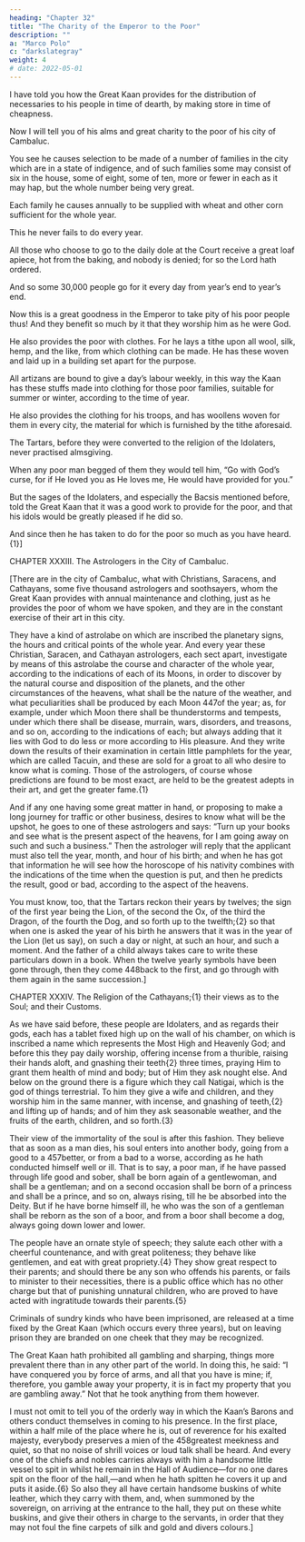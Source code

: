 ```yaml
---
heading: "Chapter 32"
title: "The Charity of the Emperor to the Poor"
description: ""
a: "Marco Polo"
c: "darkslategray"
weight: 4
# date: 2022-05-01
---
```




I have told you how the Great Kaan provides for the distribution of necessaries to his people in time of dearth, by making store in time of cheapness. 

Now I will tell you of his alms and great charity to the poor of his city of Cambaluc.

You see he causes selection to be made of a number of families in the city which are in a state of indigence, and of such families some may consist of six in the house, some of eight, some of ten, more or fewer in each as it may hap, but the whole number being very great. 

Each family he causes annually to be supplied with wheat and other corn sufficient for the whole year.

This he never fails to do every year.

All those who choose to go to the daily dole at the Court receive a great loaf apiece, hot from the baking, and nobody is denied; for so the Lord hath ordered.

And so some 30,000 people go for it every day from year’s end to year’s end. 

Now this is a great goodness in the Emperor to take pity of his poor people thus! And they benefit so much by it that they worship him as he were God.

He also provides the poor with clothes. For he lays a tithe upon all wool, silk, hemp, and the like, from which clothing can be made. He has these woven and laid up in a building set apart for the purpose.

All artizans are bound to give a day’s labour weekly, in this way the Kaan has these stuffs made into clothing for those poor families, suitable for summer or winter, according to the time of year.

He also provides the clothing for his troops, and has woollens woven for them in every city, the material for which is furnished by the tithe aforesaid.

The Tartars, before they were converted to the religion of the Idolaters, never practised almsgiving. 

When any poor man begged of them they would tell him, “Go with God’s curse, for if He loved you as He loves me, He would have provided for you.” 

But the sages of the Idolaters, and especially the Bacsis mentioned before, told the Great Kaan that it was a good work to provide for the poor, and that his idols would be greatly pleased if he did so.

And since then he has taken to do for the poor so much as you have heard.{1}]




CHAPTER XXXIII. The Astrologers in the City of Cambaluc.

[There are in the city of Cambaluc, what with Christians, Saracens, and Cathayans, some five thousand astrologers and soothsayers, whom the Great Kaan provides with annual maintenance and clothing, just as he provides the poor of whom we have spoken, and they are in the constant exercise of their art in this city.

They have a kind of astrolabe on which are inscribed the planetary signs, the hours and critical points of the whole year. And every year these Christian, Saracen, and Cathayan astrologers, each sect apart, investigate by means of this astrolabe the course and character of the whole year, according to the indications of each of its Moons, in order to discover by the natural course and disposition of the planets, and the other circumstances of the heavens, what shall be the nature of the weather, and what peculiarities shall be produced by each Moon 447of the year; as, for example, under which Moon there shall be thunderstorms and tempests, under which there shall be disease, murrain, wars, disorders, and treasons, and so on, according to the indications of each; but always adding that it lies with God to do less or more according to His pleasure. And they write down the results of their examination in certain little pamphlets for the year, which are called Tacuin, and these are sold for a groat to all who desire to know what is coming. Those of the astrologers, of course whose predictions are found to be most exact, are held to be the greatest adepts in their art, and get the greater fame.{1}

And if any one having some great matter in hand, or proposing to make a long journey for traffic or other business, desires to know what will be the upshot, he goes to one of these astrologers and says: “Turn up your books and see what is the present aspect of the heavens, for I am going away on such and such a business.” Then the astrologer will reply that the applicant must also tell the year, month, and hour of his birth; and when he has got that information he will see how the horoscope of his nativity combines with the indications of the time when the question is put, and then he predicts the result, good or bad, according to the aspect of the heavens.

You must know, too, that the Tartars reckon their years by twelves; the sign of the first year being the Lion, of the second the Ox, of the third the Dragon, of the fourth the Dog, and so forth up to the twelfth;{2} so that when one is asked the year of his birth he answers that it was in the year of the Lion (let us say), on such a day or night, at such an hour, and such a moment. And the father of a child always takes care to write these particulars down in a book. When the twelve yearly symbols have been gone through, then they come 448back to the first, and go through with them again in the same succession.]




CHAPTER XXXIV. The Religion of the Cathayans;{1} their views as to the Soul; and their Customs.

As we have said before, these people are Idolaters, and as regards their gods, each has a tablet fixed high up on the wall of his chamber, on which is inscribed a name which represents the Most High and Heavenly God; and before this they pay daily worship, offering incense from a thurible, raising their hands aloft, and gnashing their teeth{2} three times, praying Him to grant them health of mind and body; but of Him they ask nought else. And below on the ground there is a figure which they call Natigai, which is the god of things terrestrial. To him they give a wife and children, and they worship him in the same manner, with incense, and gnashing of teeth,{2} and lifting up of hands; and of him they ask seasonable weather, and the fruits of the earth, children, and so forth.{3}

Their view of the immortality of the soul is after this fashion. They believe that as soon as a man dies, his soul enters into another body, going from a good to a 457better, or from a bad to a worse, according as he hath conducted himself well or ill. That is to say, a poor man, if he have passed through life good and sober, shall be born again of a gentlewoman, and shall be a gentleman; and on a second occasion shall be born of a princess and shall be a prince, and so on, always rising, till he be absorbed into the Deity. But if he have borne himself ill, he who was the son of a gentleman shall be reborn as the son of a boor, and from a boor shall become a dog, always going down lower and lower.

The people have an ornate style of speech; they salute each other with a cheerful countenance, and with great politeness; they behave like gentlemen, and eat with great propriety.{4} They show great respect to their parents; and should there be any son who offends his parents, or fails to minister to their necessities, there is a public office which has no other charge but that of punishing unnatural children, who are proved to have acted with ingratitude towards their parents.{5}

Criminals of sundry kinds who have been imprisoned, are released at a time fixed by the Great Kaan (which occurs every three years), but on leaving prison they are branded on one cheek that they may be recognized.

The Great Kaan hath prohibited all gambling and sharping, things more prevalent there than in any other part of the world. In doing this, he said: “I have conquered you by force of arms, and all that you have is mine; if, therefore, you gamble away your property, it is in fact my property that you are gambling away.” Not that he took anything from them however.

I must not omit to tell you of the orderly way in which the Kaan’s Barons and others conduct themselves in coming to his presence. In the first place, within a half mile of the place where he is, out of reverence for his exalted majesty, everybody preserves a mien of the 458greatest meekness and quiet, so that no noise of shrill voices or loud talk shall be heard. And every one of the chiefs and nobles carries always with him a handsome little vessel to spit in whilst he remain in the Hall of Audience—for no one dares spit on the floor of the hall,—and when he hath spitten he covers it up and puts it aside.{6} So also they all have certain handsome buskins of white leather, which they carry with them, and, when summoned by the sovereign, on arriving at the entrance to the hall, they put on these white buskins, and give their others in charge to the servants, in order that they may not foul the fine carpets of silk and gold and divers colours.]
